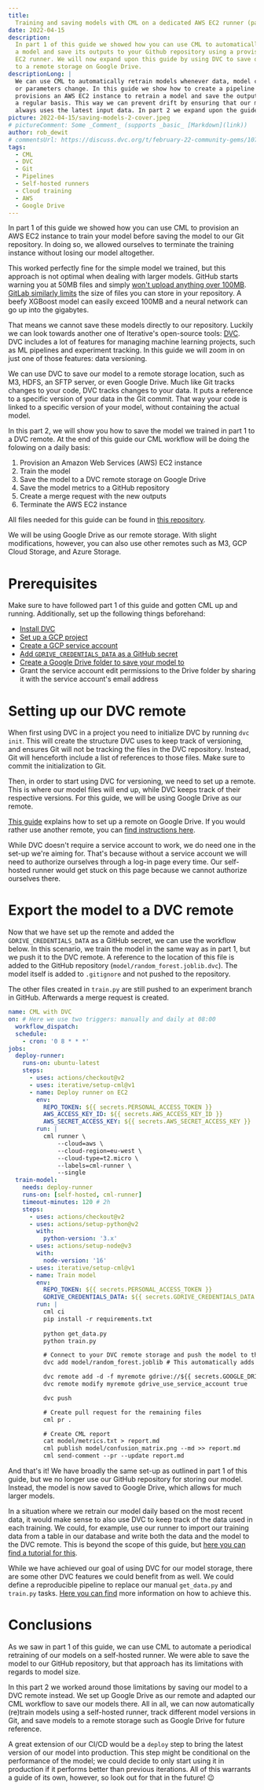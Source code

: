 ```yaml
---
title:
  Training and saving models with CML on a dedicated AWS EC2 runner (part 2)
date: 2022-04-15
description:
  In part 1 of this guide we showed how you can use CML to automatically retrain
  a model and save its outputs to your Github repository using a provisioned AWS
  EC2 runner. We will now expand upon this guide by using DVC to save our model
  to a remote storage on Google Drive.
descriptionLong: |
  We can use CML to automatically retrain models whenever data, model code,
  or parameters change. In this guide we show how to create a pipeline that
  provisions an AWS EC2 instance to retrain a model and save the output on
  a regular basis. This way we can prevent drift by ensuring that our model
  always uses the latest input data. In part 2 we expand upon the guide in part 1 by using a DVC remote to store our model. This allows for much larger models.
picture: 2022-04-15/saving-models-2-cover.jpeg
# pictureComment: Some _Comment_ (supports _basic_ [Markdown](link))
author: rob_dewit
# commentsUrl: https://discuss.dvc.org/t/february-22-community-gems/1078
tags:
  - CML
  - DVC
  - Git
  - Pipelines
  - Self-hosted runners
  - Cloud training
  - AWS
  - Google Drive
---
```


In part 1 of this guide we showed how you can use CML to provision an AWS EC2
instance to train your model before saving the model to our Git repository. In
doing so, we allowed ourselves to terminate the training instance without losing
our model altogether.

This worked perfectly fine for the simple model we trained, but this approach is
not optimal when dealing with larger models. GitHub starts warning you at 50MB
files and simply
[won't upload anything over 100MB](https://docs.github.com/en/repositories/working-with-files/managing-large-files/about-large-files-on-github).
[GitLab similarly limits](https://docs.gitlab.com/ee/user/gitlab_com/index.html#account-and-limit-settings)
the size of files you can store in your repository. A beefy XGBoost model can
easily exceed 100MB and a neural network can go up into the gigabytes.

That means we cannot save these models directly to our repository. Luckily we
can look towards another one of Iterative's open-source tools:
[DVC](https://dvc.org). DVC includes a lot of features for managing machine
learning projects, such as ML pipelines and experiment tracking. In this guide
we will zoom in on just one of those features: data versioning.

We can use DVC to save our model to a remote storage location, such as M3, HDFS,
an SFTP server, or even Google Drive. Much like Git tracks changes to your code,
DVC tracks changes to your data. It puts a reference to a specific version of
your data in the Git commit. That way your code is linked to a specific version
of your model, without containing the actual model.

In this part 2, we will show you how to save the model we trained in part 1 to a
DVC remote. At the end of this guide our CML workflow will be doing the folowing
on a daily basis:

1. Provision an Amazon Web Services (AWS) EC2 instance
1. Train the model
1. Save the model to a DVC remote storage on Google Drive
1. Save the model metrics to a GitHub repository
1. Create a merge request with the new outputs
1. Terminate the AWS EC2 instance

All files needed for this guide can be found in
[this repository](https://github.com/iterative/example_model_export_cml).

<admon type="tip">

We will be using Google Drive as our remote storage. With slight modifications,
however, you can also use other remotes such as M3, GCP Cloud Storage, and Azure
Storage.

</admon>

# Prerequisites

Make sure to have followed part 1 of this guide and gotten CML up and running.
Additionally, set up the following things beforehand:

- [Install DVC](https://dvc.org/doc/install)
- [Set up a GCP project](https://dvc.org/doc/user-guide/setup-google-drive-remote#using-a-custom-google-cloud-project-recommended)
- [Create a GCP service account](https://dvc.org/doc/user-guide/setup-google-drive-remote#using-service-accounts)
- [Add `GDRIVE_CREDENTIALS_DATA` as a GitHub secret](https://docs.github.com/en/actions/security-guides/encrypted-secrets)
- [Create a Google Drive folder to save your model to](https://support.google.com/drive/answer/2375091?hl=en&co=GENIE.Platform%3DDesktop)
- Grant the service account edit permissions to the Drive folder by sharing it
  with the service account's email address

# Setting up our DVC remote

When first using DVC in a project you need to initialize DVC by running
`dvc init`. This will create the structure DVC uses to keep track of versioning,
and ensures Git will not be tracking the files in the DVC repository. Instead,
Git will henceforth include a list of references to those files. Make sure to
commit the initialization to Git.

Then, in order to start using DVC for versioning, we need to set up a remote.
This is where our model files will end up, while DVC keeps track of their
respective versions. For this guide, we will be using Google Drive as our
remote.

[This guide](https://dvc.org/doc/user-guide/setup-google-drive-remote#setup-a-google-drive-dvc-remote)
explains how to set up a remote on Google Drive. If you would rather use another
remote, you can
[find instructions here](https://dvc.org/doc/command-reference/remote/add#supported-storage-types).

While DVC doesn't require a service account to work, we do need one in the
set-up we're aiming for. That's because without a service account we will need
to authorize ourselves through a log-in page every time. Our self-hosted runner
would get stuck on this page because we cannot authorize ourselves there.

# Export the model to a DVC remote

Now that we have set up the remote and added the `GDRIVE_CREDENTIALS_DATA` as a
GitHub secret, we can use the workflow below. In this scenario, we train the
model in the same way as in part 1, but we push it to the DVC remote. A
reference to the location of this file is added to the GitHub repository
(`model/random_forest.joblib.dvc`). The model itself is added to `.gitignore`
and not pushed to the repository.

The other files created in `train.py` are still pushed to an experiment branch
in GitHub. Afterwards a merge request is created.

```yaml
name: CML with DVC
on: # Here we use two triggers: manually and daily at 08:00
  workflow_dispatch:
  schedule:
    - cron: '0 8 * * *'
jobs:
  deploy-runner:
    runs-on: ubuntu-latest
    steps:
      - uses: actions/checkout@v2
      - uses: iterative/setup-cml@v1
      - name: Deploy runner on EC2
        env:
          REPO_TOKEN: ${{ secrets.PERSONAL_ACCESS_TOKEN }}
          AWS_ACCESS_KEY_ID: ${{ secrets.AWS_ACCESS_KEY_ID }}
          AWS_SECRET_ACCESS_KEY: ${{ secrets.AWS_SECRET_ACCESS_KEY }}
        run: |
          cml runner \
              --cloud=aws \
              --cloud-region=eu-west \
              --cloud-type=t2.micro \
              --labels=cml-runner \
              --single
  train-model:
    needs: deploy-runner
    runs-on: [self-hosted, cml-runner]
    timeout-minutes: 120 # 2h
    steps:
      - uses: actions/checkout@v2
      - uses: actions/setup-python@v2
        with:
          python-version: '3.x'
      - uses: actions/setup-node@v3
        with:
          node-version: '16'
      - uses: iterative/setup-cml@v1
      - name: Train model
        env:
          REPO_TOKEN: ${{ secrets.PERSONAL_ACCESS_TOKEN }}
          GDRIVE_CREDENTIALS_DATA: ${{ secrets.GDRIVE_CREDENTIALS_DATA }}
        run: |
          cml ci
          pip install -r requirements.txt
          
          python get_data.py
          python train.py

          # Connect to your DVC remote storage and push the model to there
          dvc add model/random_forest.joblib # This automatically adds the model to your .gitignore

          dvc remote add -d -f myremote gdrive://${{ secrets.GOOGLE_DRIVE_URI }}
          dvc remote modify myremote gdrive_use_service_account true

          dvc push

          # Create pull request for the remaining files
          cml pr .

          # Create CML report
          cat model/metrics.txt > report.md
          cml publish model/confusion_matrix.png --md >> report.md
          cml send-comment --pr --update report.md

```

And that's it! We have broadly the same set-up as outlined in part 1 of this
guide, but we no longer use our GitHub repository for storing our model.
Instead, the model is now saved to Google Drive, which allows for much larger
models.

<admon type="tip">

In a situation where we retrain our model daily based on the most recent data,
it would make sense to also use DVC to keep track of the data used in each
training. We could, for example, use our runner to import our training data from
a table in our database and write both the data and the model to the DVC remote.
This is beyond the scope of this guide, but
[here you can find a tutorial for this](https://github.com/iterative/cml_dvc_case).

</admon>

<admon type="tip">

While we have achieved our goal of using DVC for our model storage, there are
some other DVC features we could benefit from as well. We could define a
reproducible pipeline to replace our manual `get_data.py` and `train.py` tasks.
[Here you can find](https://dvc.org/doc/start/data-pipelines) more information
on how to achieve this.

</admon>

# Conclusions

As we saw in part 1 of this guide, we can use CML to automate a periodical
retraining of our models on a self-hosted runner. We were able to save the model
to our GitHub repository, but that approach has its limitations with regards to
model size.

In this part 2 we worked around those limitations by saving our model to a DVC
remote instead. We set up Google Drive as our remote and adapted our CML
workflow to save our models there. All in all, we can now automatically
(re)train models using a self-hosted runner, track different model versions in
Git, and save models to a remote storage such as Google Drive for future
reference.

A great extension of our CI/CD would be a `deploy` step to bring the latest
version of our model into production. This step might be conditional on the
performance of the model; we could decide to only start using it in production
if it performs better than previous iterations. All of this warrants a guide of
its own, however, so look out for that in the future! 😉
